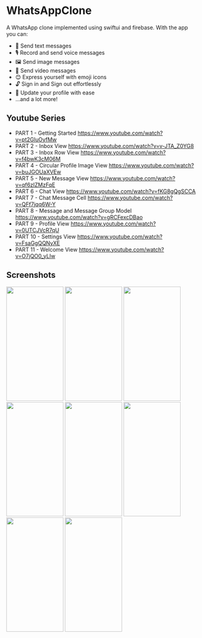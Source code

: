 # WhatsAppClone
A WhatsApp clone implemented using swiftui and firebase. With the app you can:
* 📝 Send text messages
* 🎙️ Record and send voice messages
* 🖼️ Send image messages
* 🎥 Send video messages
* 😊 Express yourself with emoji icons
* 🔓 Sign in and Sign out effortlessly
* 🔄 Update your profile with ease
* ...and a lot more!
## Youtube Series
* PART 1 - Getting Started https://www.youtube.com/watch?v=pt2GluOyfMw
* PART 2 - Inbox View https://www.youtube.com/watch?v=v-JTA_Z0YG8
* PART 3 - Inbox Row View https://www.youtube.com/watch?v=f4bwK3cM06M
* PART 4 - Circular Profile Image View https://www.youtube.com/watch?v=buJGOUaXVEw
* PART 5 - New Message View https://www.youtube.com/watch?v=qf6zIZMzFqE
* PART 6 - Chat View https://www.youtube.com/watch?v=fKG8gQgSCCA
* PART 7 - Chat Message Cell https://www.youtube.com/watch?v=QFf7jqq6W-Y
* PART 8 - Message and Message Group Model https://www.youtube.com/watch?v=gRCFexcDBao
* PART 9 - Profile View https://www.youtube.com/watch?v=0UTCJVcR7qU
* PART 10 - Settings View https://www.youtube.com/watch?v=FsaGgQQNyXE
* PART 11 - Welcome View https://www.youtube.com/watch?v=O7jQO0_yLIw
## Screenshots
<Img width=150 height=300 src="https://github.com/omarthamri/WhatsAPPClone-Swiftui/assets/39087448/5bfb3f9b-d02b-456c-a3e5-247b5e9da0c2"> <Img width=150 height=300 src="https://github.com/omarthamri/WhatsAPPClone-Swiftui/assets/39087448/d24508dd-7d55-4f51-b917-05baf87825ce"> <Img width=150 height=300 src="https://github.com/omarthamri/WhatsAPPClone-Swiftui/assets/39087448/ed83a6b4-7e18-4f8e-8a97-98acebf7bc50"> <Img width=150 height=300 src="https://github.com/omarthamri/WhatsAPPClone-Swiftui/assets/39087448/5a8bd837-cd25-4f95-baa5-362a5122ee83"> <Img width=150 height=300 src="https://github.com/omarthamri/WhatsAPPClone-Swiftui/assets/39087448/77fd4dc2-0aa0-44cb-84c0-ac3198a75823"> <Img width=150 height=300 src="https://github.com/omarthamri/WhatsAPPClone-Swiftui/assets/39087448/53381700-31ce-4803-8c80-4c700590e728"> <Img width=150 height=300 src="https://github.com/omarthamri/WhatsAPPClone-Swiftui/assets/39087448/f8b91d99-ff75-49d3-ac1e-5f37c6cca75e"> <Img width=150 height=300 src="https://github.com/omarthamri/WhatsAPPClone-Swiftui/assets/39087448/b8036cc6-2efb-4f49-b4c9-845bff811392">

